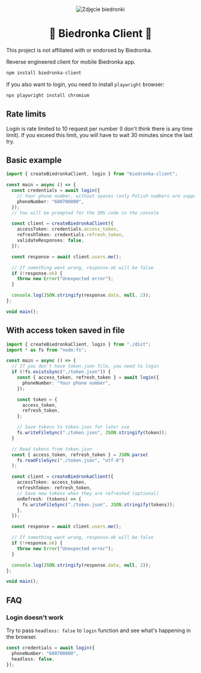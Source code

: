 <p align="center">
<img src="https://upload.wikimedia.org/wikipedia/commons/thumb/d/de/BIEDRONA.JPG/240px-BIEDRONA.JPG" alt="Zdjęcie biedronki" />
  <h1 align="center">🐞 Biedronka Client 🐞</h1>
</p>

This project is not affiliated with or endorsed by Biedronka.

Reverse engineered client for mobile Biedronka app.

```sh
npm install biedronka-client
```

If you also want to login, you need to install `playwright` browser:

```sh
npx playwright install chromium
```

## Rate limits

Login is rate limited to 10 request per number (I don't think there is any time limit). If you exceed this limit, you will have to wait 30 minutes since the last try.

## Basic example

```typescript
import { createBiedronkaClient, login } from "biedronka-client";

const main = async () => {
  const credentials = await login({
    // Your phone number, without spaces (only Polish numbers are supported)
    phoneNumber: "600700800",
  });
  // You will be prompted for the SMS code in the console

  const client = createBiedronkaClient({
    accessToken: credentials.access_token,
    refreshToken: credentials.refresh_token,
    validateResponses: false,
  });

  const response = await client.users.me();

  // If something went wrong, response.ok will be false
  if (!response.ok) {
    throw new Error("Unexpected error");
  }

  console.log(JSON.stringify(response.data, null, 2));
};

void main();
```

## With access token saved in file

```typescript
import { createBiedronkaClient, login } from "./dist";
import * as fs from "node:fs";

const main = async () => {
  // If you don't have token.json file, you need to login
  if (!fs.existsSync("./token.json")) {
    const { access_token, refresh_token } = await login({
      phoneNumber: "Your phone number",
    });

    const token = {
      access_token,
      refresh_token,
    };

    // Save tokens to token.json for later use
    fs.writeFileSync("./token.json", JSON.stringify(token));
  }

  // Read tokens from token.json
  const { access_token, refresh_token } = JSON.parse(
    fs.readFileSync("./token.json", "utf-8")
  );

  const client = createBiedronkaClient({
    accessToken: access_token,
    refreshToken: refresh_token,
    // Save new tokens when they are refreshed (optional)
    onRefresh: (tokens) => {
      fs.writeFileSync("./token.json", JSON.stringify(tokens));
    },
  });

  const response = await client.users.me();

  // If something went wrong, response.ok will be false
  if (!response.ok) {
    throw new Error("Unexpected error");
  }

  console.log(JSON.stringify(response.data, null, 2));
};

void main();
```

## FAQ

### Login doesn't work

Try to pass `headless: false` to `login` function and see what's happening in the browser.

```typescript
const credentials = await login({
  phoneNumber: "600700800",
  headless: false,
});
```
